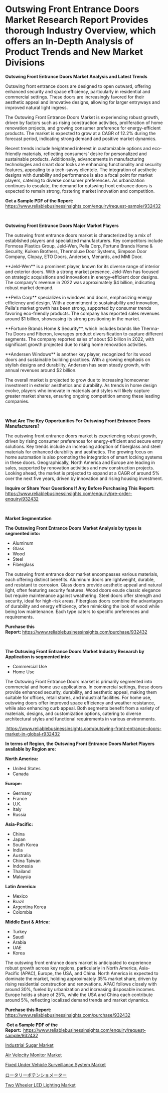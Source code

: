 <p><h1>Outswing Front Entrance Doors Market Research Report Provides thorough Industry Overview, which offers an In-Depth Analysis of Product Trends and New Market Divisions</h1></p><p><strong>Outswing Front Entrance Doors Market Analysis and Latest Trends</strong></p>
<p><p>Outswing front entrance doors are designed to open outward, offering enhanced security and space efficiency, particularly in residential and commercial settings. These doors are increasingly favored for their aesthetic appeal and innovative designs, allowing for larger entryways and improved natural light ingress.</p><p>The Outswing Front Entrance Doors Market is experiencing robust growth, driven by factors such as rising construction activities, proliferation of home renovation projects, and growing consumer preference for energy-efficient products. The market is expected to grow at a CAGR of 12.2% during the forecast period, indicating strong demand and positive market dynamics.</p><p>Recent trends include heightened interest in customizable options and eco-friendly materials, reflecting consumers' desire for personalized and sustainable products. Additionally, advancements in manufacturing technologies and smart door locks are enhancing functionality and security features, appealing to a tech-savvy clientele. The integration of aesthetic designs with durability and performance is also a focal point for market players, catering to diverse consumer preferences. As urbanization continues to escalate, the demand for outswing front entrance doors is expected to remain strong, fostering market innovation and competition.</p></p>
<p><strong>Get a Sample PDF of the Report:&nbsp;</strong> <a href="https://www.reliablebusinessinsights.com/enquiry/request-sample/932432">https://www.reliablebusinessinsights.com/enquiry/request-sample/932432</a></p>
<p>&nbsp;</p>
<p><strong>Outswing Front Entrance Doors Major Market Players</strong></p>
<p><p>The outswing front entrance doors market is characterized by a mix of established players and specialized manufacturers. Key competitors include Formosa Plastics Group, Jeld-Wen, Pella Corp, Fortune Brands Home & Security, Kuiken Brothers, Thermoluxe Door Systems, Simpson Door Company, Clopay, ETO Doors, Andersen, Menards, and MMI Door. </p><p>**Jeld-Wen** is a prominent player, known for its diverse range of interior and exterior doors. With a strong market presence, Jeld-Wen has focused on strategic acquisitions and innovations in energy-efficient door designs. The company's revenue in 2022 was approximately $4 billion, indicating robust market demand.</p><p>**Pella Corp** specializes in windows and doors, emphasizing energy efficiency and design. With a commitment to sustainability and innovation, Pella's market growth has been strong, supported by consumer trends favoring eco-friendly products. The company has reported sales revenues around $1 billion, showcasing its strong positioning in the market.</p><p>**Fortune Brands Home & Security**, which includes brands like Therma-Tru Doors and Fiberon, leverages product diversification to capture different segments. The company reported sales of about $3 billion in 2022, with significant growth projected due to rising home renovation activities.</p><p>**Andersen Windows** is another key player, recognized for its wood doors and sustainable building practices. With a growing emphasis on stylish designs and durability, Andersen has seen steady growth, with annual revenues around $2 billion.</p><p>The overall market is projected to grow due to increasing homeowner investment in exterior aesthetics and durability. As trends in home design evolve, players who innovate in materials and styles will likely capture greater market shares, ensuring ongoing competition among these leading companies.</p></p>
<p>&nbsp;</p>
<p><strong>What Are The Key Opportunities For Outswing Front Entrance Doors Manufacturers?</strong></p>
<p><p>The outswing front entrance doors market is experiencing robust growth, driven by rising consumer preferences for energy-efficient and secure entry solutions. Key trends include an increasing adoption of fiberglass and steel materials for enhanced durability and aesthetics. The growing focus on home automation is also promoting the integration of smart locking systems in these doors. Geographically, North America and Europe are leading in sales, supported by renovation activities and new construction projects. Looking ahead, the market is projected to expand at a CAGR of around 5% over the next five years, driven by innovation and rising housing investment.</p></p>
<p><strong>Inquire or Share Your Questions If Any Before Purchasing This Report:</strong> <a href="https://www.reliablebusinessinsights.com/enquiry/pre-order-enquiry/932432">https://www.reliablebusinessinsights.com/enquiry/pre-order-enquiry/932432</a></p>
<p>&nbsp;</p>
<p><strong>Market Segmentation</strong></p>
<p><strong>The Outswing Front Entrance Doors Market Analysis by types is segmented into:</strong></p>
<p><ul><li>Aluminum</li><li>Glass</li><li>Wood</li><li>Steel</li><li>Fiberglass</li></ul></p>
<p><p>The outswing front entrance door market encompasses various materials, each offering distinct benefits. Aluminum doors are lightweight, durable, and resistant to corrosion. Glass doors provide aesthetic appeal and natural light, often featuring security features. Wood doors exude classic elegance but require maintenance against weathering. Steel doors offer strength and security, ideal for high-risk areas. Fiberglass doors combine the advantages of durability and energy efficiency, often mimicking the look of wood while being low maintenance. Each type caters to specific preferences and requirements.</p></p>
<p><strong>Purchase this Report:&nbsp;</strong><a href="https://www.reliablebusinessinsights.com/purchase/932432">https://www.reliablebusinessinsights.com/purchase/932432</a></p>
<p>&nbsp;</p>
<p><strong>The Outswing Front Entrance Doors Market Industry Research by Application is segmented into:</strong></p>
<p><ul><li>Commercial Use</li><li>Home Use</li></ul></p>
<p><p>The Outswing Front Entrance Doors market is primarily segmented into commercial and home use applications. In commercial settings, these doors provide enhanced security, durability, and aesthetic appeal, making them suitable for offices, retail stores, and industrial facilities. For home use, outswing doors offer improved space efficiency and weather resistance, while also enhancing curb appeal. Both segments benefit from a variety of materials, designs, and customization options, catering to diverse architectural styles and functional requirements in various environments.</p></p>
<p><a href="https://www.reliablebusinessinsights.com/outswing-front-entrance-doors-market-in-global-r932432">&nbsp;https://www.reliablebusinessinsights.com/outswing-front-entrance-doors-market-in-global-r932432</a></p>
<p><strong>In terms of Region, the Outswing Front Entrance Doors Market Players available by Region are:</strong></p>
<p>
    <p> <strong> North America: </strong>
        <ul>
            <li>United States</li>
            <li>Canada</li>
        </ul>
        </p> 
    <p> <strong> Europe: </strong>
        <ul>
            <li>Germany</li>
            <li>France</li>
            <li>U.K.</li>
            <li>Italy</li>
            <li>Russia</li>
        </ul>
        </p> 
    <p> <strong> Asia-Pacific: </strong>
        <ul>
            <li>China</li>
            <li>Japan</li>
            <li>South Korea</li>
            <li>India</li>
            <li>Australia</li>
            <li>China Taiwan</li>
            <li>Indonesia</li>
            <li>Thailand</li>
            <li>Malaysia</li>
        </ul>
        </p> 
    <p> <strong> Latin America: </strong>
        <ul>
            <li>Mexico</li>
            <li>Brazil</li>
            <li>Argentina Korea</li>
            <li>Colombia</li>
        </ul>
        </p> 
    <p> <strong> Middle East & Africa: </strong>
        <ul>
            <li>Turkey</li>
            <li>Saudi</li>
            <li>Arabia</li>
            <li>UAE</li>
            <li>Korea</li>
        </ul>
    </p>
    </p>
<p><p>The outswing front entrance doors market is anticipated to experience robust growth across key regions, particularly in North America, Asia-Pacific (APAC), Europe, the USA, and China. North America is expected to dominate the market, holding approximately 35% market share, driven by rising residential construction and renovations. APAC follows closely with around 30%, fueled by urbanization and increasing disposable incomes. Europe holds a share of 25%, while the USA and China each contribute around 5%, reflecting localized demand trends and market dynamics.</p></p>
<p><strong>Purchase this Report: </strong><a href="https://www.reliablebusinessinsights.com/purchase/932432">https://www.reliablebusinessinsights.com/purchase/932432</a></p>
<p>&nbsp;<strong>Get a Sample PDF of the Report:&nbsp;&nbsp;</strong><a href="https://www.reliablebusinessinsights.com/enquiry/request-sample/932432">https://www.reliablebusinessinsights.com/enquiry/request-sample/932432</a></p>
<p><strong></strong></p>
<p><p><a href="https://www.linkedin.com/pulse/role-industrial-sugar-market-applications-dairybakeryconfectionerybeveragecanned-zorgc?trackingId=jN1RcldnSTaKtVRKsmwlGw%3D%3D">Industrial Sugar Market</a></p><p><a href="https://medium.com/@ryan.bell8967/driving-factors-behind-the-air-velocity-monitor-market-trends-applications-and-regional-market-e90922a00d87">Air Velocity Monitor Market</a></p><p><a href="https://issuu.com/reportprime-2/docs/fixed-under-vehicle-surveillance-sy_5869097169c1bd">Fixed Under Vehicle Surveillance System Market</a></p><p><a href="https://medium.com/@coleensxrkkn/rotary-potentiometers-market-%E3%81%AF-%E3%82%B3%E3%82%B9%E3%83%88%E7%AE%A1%E7%90%86%E3%81%A8%E5%8A%B9%E7%8E%87%E5%90%91%E4%B8%8A%E3%82%92%E5%84%AA%E5%85%88%E3%81%97%E3%81%BE%E3%81%99-%E3%81%95%E3%82%89%E3%81%AB-%E5%A0%B1%E5%91%8A%E6%9B%B8%E3%81%AF%E5%B8%82%E5%A0%B4%E3%81%AE%E9%9C%80%E8%A6%81%E9%9D%A2%E3%81%A8%E4%BE%9B%E7%B5%A6%E9%9D%A2%E3%81%AE%E4%B8%A1%E6%96%B9%E3%82%92%E3%82%AB%E3%83%90%E3%83%BC%E3%81%97%E3%81%A6%E3%81%84%E3%81%BE%E3%81%99-rotary-616dea7a6d4f">ロータリーポテンショメーター</a></p><p><a href="https://issuu.com/reportprime-2/docs/two-wheeler-led-lighting-market-siz_efc5eef3ab7a80">Two Wheeler LED Lighting Market</a></p></p>